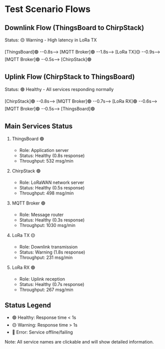 # Test Scenario Flows

## Downlink Flow (ThingsBoard to ChirpStack)
Status: 🟡 Warning - High latency in LoRa TX

[ThingsBoard]🟢 --0.8s--> [MQTT Broker]🟢 --1.8s--> [LoRa TX]🟡 --0.9s--> [MQTT Broker]🟢 --0.5s--> [ChirpStack]🟢

## Uplink Flow (ChirpStack to ThingsBoard)
Status: 🟢 Healthy - All services responding normally

[ChirpStack]🟢 --0.8s--> [MQTT Broker]🟢 --0.7s--> [LoRa RX]🟢 --0.6s--> [MQTT Broker]🟢 --0.5s--> [ThingsBoard]🟢

## Main Services Status
1. ThingsBoard 🟢
   - Role: Application server
   - Status: Healthy (0.8s response)
   - Throughput: 532 msg/min

2. ChirpStack 🟢
   - Role: LoRaWAN network server
   - Status: Healthy (0.5s response)
   - Throughput: 498 msg/min

3. MQTT Broker 🟢
   - Role: Message router
   - Status: Healthy (0.3s response)
   - Throughput: 1030 msg/min

4. LoRa TX 🟡
   - Role: Downlink transmission
   - Status: Warning (1.8s response)
   - Throughput: 231 msg/min

5. LoRa RX 🟢
   - Role: Uplink reception
   - Status: Healthy (0.7s response)
   - Throughput: 267 msg/min

## Status Legend
- 🟢 Healthy: Response time < 1s
- 🟡 Warning: Response time > 1s
- 🔴 Error: Service offline/failing

Note: All service names are clickable and will show detailed information.
